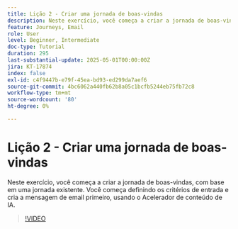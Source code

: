 ```yaml
---
title: Lição 2 - Criar uma jornada de boas-vindas
description: Neste exercício, você começa a criar a jornada de boas-vindas, com base em uma jornada existente. Você começa definindo os critérios de entrada e cria a mensagem de email primeiro, usando o Acelerador de conteúdo de IA.
feature: Journeys, Email
role: User
level: Beginner, Intermediate
doc-type: Tutorial
duration: 295
last-substantial-update: 2025-05-01T00:00:00Z
jira: KT-17874
index: false
exl-id: c4f9447b-e79f-45ea-bd93-ed299da7aef6
source-git-commit: 4bc6062a440fb62b8a05c1bcfb5244eb75fb72c8
workflow-type: tm+mt
source-wordcount: '80'
ht-degree: 0%

---
```


# Lição 2 - Criar uma jornada de boas-vindas

Neste exercício, você começa a criar a jornada de boas-vindas, com base em uma jornada existente. Você começa definindo os critérios de entrada e cria a mensagem de email primeiro, usando o Acelerador de conteúdo de IA.

>[!VIDEO](https://video.tv.adobe.com/v/3457896/?learn=on&enablevpops)
